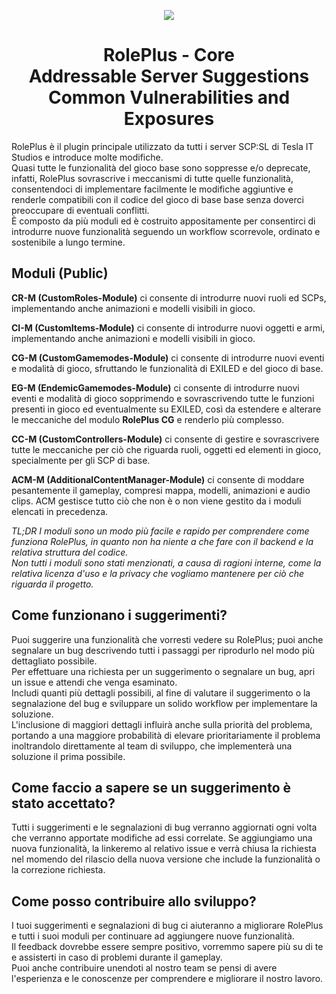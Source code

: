 <p align="center">
  <img src="https://cdn.discordapp.com/attachments/700666264791547925/925703103813128222/RolePlus.png" />
</p>

<h1 align="center">RolePlus - Core<br>Addressable Server Suggestions<br>Common Vulnerabilities and Exposures</h1></align>

RolePlus è il plugin principale utilizzato da tutti i server SCP:SL di Tesla IT Studios e introduce molte modifiche.
<br>Quasi tutte le funzionalità del gioco base sono soppresse e/o deprecate, infatti, RolePlus sovrascrive i meccanismi di tutte quelle funzionalità, consentendoci di implementare facilmente le modifiche aggiuntive e renderle compatibili con il codice del gioco di base base senza doverci preoccupare di eventuali conflitti.
<br>È composto da più moduli ed è costruito appositamente per consentirci di introdurre nuove funzionalità seguendo un workflow scorrevole, ordinato e sostenibile a lungo termine.

## Moduli (Public)

**CR-M (CustomRoles-Module)** ci consente di introdurre nuovi ruoli ed SCPs, implementando anche animazioni e modelli visibili in gioco.

**CI-M (CustomItems-Module)** ci consente di introdurre nuovi oggetti e armi, implementando anche animazioni e modelli visibili in gioco.

**CG-M (CustomGamemodes-Module)** ci consente di introdurre nuovi eventi e modalità di gioco, sfruttando le funzionalità di EXILED e del gioco di base.

**EG-M (EndemicGamemodes-Module)** ci consente di introdurre nuovi eventi e modalità di gioco sopprimendo e sovrascrivendo tutte le funzioni presenti in gioco ed eventualmente su EXILED, così da estendere e alterare le meccaniche del modulo **RolePlus CG** e renderlo più complesso.

**CC-M (CustomControllers-Module)** ci consente di gestire e sovrascrivere tutte le meccaniche per ciò che riguarda ruoli, oggetti ed elementi in gioco, specialmente per gli SCP di base.

**ACM-M (AdditionalContentManager-Module)** ci consente di moddare pesantemente il gameplay, compresi mappa, modelli, animazioni e audio clips. ACM gestisce tutto ciò che non è o non viene gestito da i moduli elencati in precedenza.

*TL;DR I moduli sono un modo più facile e rapido per comprendere come funziona RolePlus, in quanto non ha niente a che fare con il backend e la relativa struttura del codice.
<br>Non tutti i moduli sono stati menzionati, a causa di ragioni interne, come la relativa licenza d'uso e la privacy che vogliamo mantenere per ciò che riguarda il progetto.*

## Come funzionano i suggerimenti?
Puoi suggerire una funzionalità che vorresti vedere su RolePlus; puoi anche segnalare un bug descrivendo tutti i passaggi per riprodurlo nel modo più dettagliato possibile.
<br>Per effettuare una richiesta per un suggerimento o segnalare un bug, apri un issue e attendi che venga esaminato.
<br>Includi quanti più dettagli possibili, al fine di valutare il suggerimento o la segnalazione del bug e sviluppare un solido workflow per implementare la soluzione.
<br>L'inclusione di maggiori dettagli influirà anche sulla priorità del problema, portando a una maggiore probabilità di elevare prioritariamente il problema inoltrandolo direttamente al team di sviluppo, che implementerà una soluzione il prima possibile.

## Come faccio a sapere se un suggerimento è stato accettato?
Tutti i suggerimenti e le segnalazioni di bug verranno aggiornati ogni volta che verranno apportate modifiche ad essi correlate.
Se aggiungiamo una nuova funzionalità, la linkeremo al relativo issue e verrà chiusa la richiesta nel momendo del rilascio della nuova versione che include la funzionalità o la correzione richiesta.

## Come posso contribuire allo sviluppo?
I tuoi suggerimenti e segnalazioni di bug ci aiuteranno a migliorare RolePlus e tutti i suoi moduli per continuare ad aggiungere nuove funzionalità.
<br>Il feedback dovrebbe essere sempre positivo, vorremmo sapere più su di te e assisterti in caso di problemi durante il gameplay.
<br>Puoi anche contribuire unendoti al nostro team se pensi di avere l'esperienza e le conoscenze per comprendere e migliorare il nostro lavoro.
